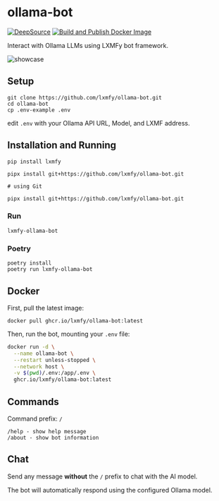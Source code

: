 # ollama-bot

[![DeepSource](https://app.deepsource.com/gh/lxmfy/ollama-bot.svg/?label=active+issues&show_trend=true&token=_bWeecd42tkU5NJyDztbi6DW)](https://app.deepsource.com/gh/lxmfy/ollama-bot/)
[![Build and Publish Docker Image](https://github.com/lxmfy/ollama-bot/actions/workflows/docker.yml/badge.svg)](https://github.com/lxmfy/ollama-bot/actions/workflows/docker.yml)

Interact with Ollama LLMs using LXMFy bot framework.

![showcase](lxmfy-ollama-showcase.png)

## Setup

```
git clone https://github.com/lxmfy/ollama-bot.git
cd ollama-bot
cp .env-example .env
```

edit `.env` with your Ollama API URL, Model, and LXMF address.

## Installation and Running

```
pip install lxmfy

pipx install git+https://github.com/lxmfy/ollama-bot.git

# using Git

pipx install git+https://github.com/lxmfy/ollama-bot.git
```

### Run

```
lxmfy-ollama-bot
```

### Poetry

```
poetry install
poetry run lxmfy-ollama-bot
```

## Docker

First, pull the latest image:

```
docker pull ghcr.io/lxmfy/ollama-bot:latest
```

Then, run the bot, mounting your `.env` file:

```bash
docker run -d \
  --name ollama-bot \
  --restart unless-stopped \
  --network host \
  -v $(pwd)/.env:/app/.env \
  ghcr.io/lxmfy/ollama-bot:latest
```

## Commands 

Command prefix: `/`

```
/help - show help message
/about - show bot information
```

## Chat

Send any message **without** the `/` prefix to chat with the AI model.

The bot will automatically respond using the configured Ollama model.
